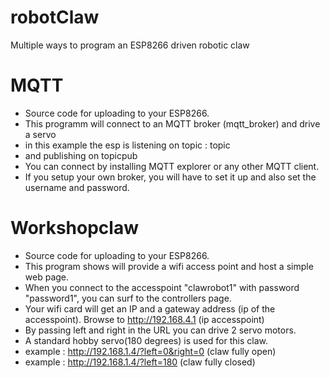 # robotClaw
Multiple ways to program an ESP8266 driven robotic claw



# MQTT

*  Source code for uploading to your ESP8266.
*  This programm will connect to an MQTT broker (mqtt_broker) and drive a servo
*  in this example the esp is listening on topic : topic
*  and publishing on topicpub
*  You can connect by installing MQTT explorer or any other MQTT client.
*  If you setup your own broker, you will have to set it up and also set the username and password.

# Workshopclaw

*  Source code for uploading to your ESP8266.
*  This program shows will provide a wifi access point and host a simple web page.  
*  When you connect to the accesspoint "clawrobot1" with password "password1", you can surf to the controllers page.
*  Your wifi card will get an IP and a gateway address (ip of the accesspoint).  Browse to http://192.168.4.1 (ip accesspoint)
*  By passing left and right in the URL you can drive 2 servo motors.
*  A standard hobby servo(180 degrees) is used for this claw.
*  example :  http://192.168.1.4/?left=0&right=0 (claw fully open)
*  example :  http://192.168.1.4/?left=180 (claw fully closed)
